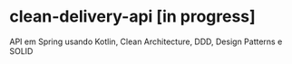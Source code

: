 # clean-delivery-api [in progress]
API em Spring usando Kotlin, Clean Architecture, DDD, Design Patterns e SOLID
